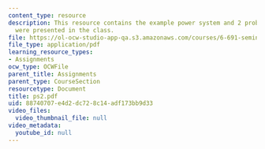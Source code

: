 ```yaml
---
content_type: resource
description: This resource contains the example power system and 2 problems, which
  were presented in the class.
file: https://ol-ocw-studio-app-qa.s3.amazonaws.com/courses/6-691-seminar-in-electric-power-systems-spring-2006/88740707e4d2dc728c14adf173bb9d33_ps2.pdf
file_type: application/pdf
learning_resource_types:
- Assignments
ocw_type: OCWFile
parent_title: Assignments
parent_type: CourseSection
resourcetype: Document
title: ps2.pdf
uid: 88740707-e4d2-dc72-8c14-adf173bb9d33
video_files:
  video_thumbnail_file: null
video_metadata:
  youtube_id: null
---
```

